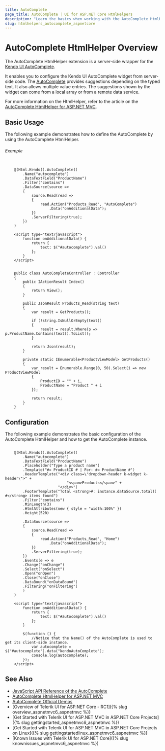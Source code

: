 ```yaml
---
title: AutoComplete
page_title: AutoComplete | UI for ASP.NET Core HtmlHelpers
description: "Learn the basics when working with the AutoComplete HtmlHelper for ASP.NET Core (MVC 6 or ASP.NET Core MVC)."
slug: htmlhelpers_autocomplete_aspnetcore
---
```


# AutoComplete HtmlHelper Overview

The AutoComplete HtmlHelper extension is a server-side wrapper for the [Kendo UI AutoComplete](http://demos.telerik.com/kendo-ui/autocomplete/index).

It enables you to configure the Kendo UI AutoComplete widget from server-side code. The [AutoComplete](http://docs.telerik.com/kendo-ui/controls/editors/autocomplete/overview) provides suggestions depending on the typed text. It also allows multiple value entries. The suggestions shown by the widget can come from a local array or from a remote data service.

For more information on the HtmlHelper, refer to the article on the [AutoComplete HtmlHelper for ASP.NET MVC](http://demos.telerik.com/aspnet-mvc/autocomplete/index).

## Basic Usage

The following example demonstrates how to define the AutoComplete by using the AutoComplete HtmlHelper.

###### Example

```tab-Razor

    @(Html.Kendo().AutoComplete()
        .Name("autocomplete")
        .DataTextField("ProductName")
        .Filter("contains")
        .DataSource(source =>
        {
            source.Read(read =>
            {
                read.Action("Products_Read", "AutoComplete")
                    .Data("onAdditionalData");
            })
            .ServerFiltering(true);
        })
    )

    <script type="text/javascript">
        function onAdditionalData() {
            return {
                text: $("#autocomplete").val()
            };
        }
    </script>

```
```tab-Controller

    public class AutoCompleteController : Controller
    {
        public IActionResult Index()
        {
            return View();
        }

        public JsonResult Products_Read(string text)
        {
            var result = GetProducts();

            if (!string.IsNullOrEmpty(text))
            {
                result = result.Where(p => p.ProductName.Contains(text)).ToList();
            }

            return Json(result);
        }

        private static IEnumerable<ProductViewModel> GetProducts()
        {
            var result = Enumerable.Range(0, 50).Select(i => new ProductViewModel
            {
                ProductID = "" + i,
                ProductName = "Product " + i 
            });

            return result;
        }
    }

```

## Configuration

The following example demonstrates the basic configuration of the AutoComplete HtmlHelper and how to get the AutoComplete instance.

```tab-Razor

    @(Html.Kendo().AutoComplete()
        .Name("autocomplete")
        .DataTextField("ProductName")
        .Placeholder("Type a product name")
        .Template("#= ProductID # | For: #= ProductName #")
        .HeaderTemplate("<div class=\"dropdown-header k-widget k-header\">" +
                            "<span>Products</span>" +
                        "</div>")
        .FooterTemplate("Total <strong>#: instance.dataSource.total() #</strong> items found")
        .Filter("contains")
        .MinLength(3)
        .HtmlAttributes(new { style = "width:100%" })
        .Height(520)

        .DataSource(source =>
        {
            source.Read(read =>
            {
                read.Action("Products_Read", "Home")
                    .Data("onAdditionalData");
            })
            .ServerFiltering(true);
        })
        .Events(e => e
        .Change("onChange")
        .Select("onSelect")
        .Open("onOpen")
        .Close("onClose")
        .DataBound("onDataBound")
        .Filtering("onFiltering")
        )
    )

    <script type="text/javascript">
        function onAdditionalData() {
            return {
                text: $("#autocomplete").val()
            };
        }

        $(function () {
            //Notice that the Name() of the AutoComplete is used to get its client-side instance.
            var autocomplete = $("#autocomplete").data("kendoAutoComplete");
            console.log(autocomplete);
        });
    </script>

```

## See Also

* [JavaScript API Reference of the AutoComplete](http://docs.telerik.com/kendo-ui/api/javascript/ui/autocomplete)
* [AutoComplete HtmlHelper for ASP.NET MVC](http://docs.telerik.com/aspnet-mvc/helpers/autocomplete/overview)
* [AutoComplete Official Demos](http://demos.telerik.com/aspnet-core/autocomplete/index)
* [Overview of Telerik UI for ASP.NET Core - RC1]({% slug overview_aspnetmvc6_aspnetmvc %})
* [Get Started with Telerik UI for ASP.NET MVC in ASP.NET Core Projects]({% slug gettingstarted_aspnetmvc6_aspnetmvc %})
* [Get Started with Telerik UI for ASP.NET MVC in ASP.NET Core Projects on Linux]({% slug gettingstartedlinux_aspnetmvc6_aspnetmvc %})
* [Known Issues with Telerik UI for ASP.NET Core]({% slug knownissues_aspnetmvc6_aspnetmvc %})
